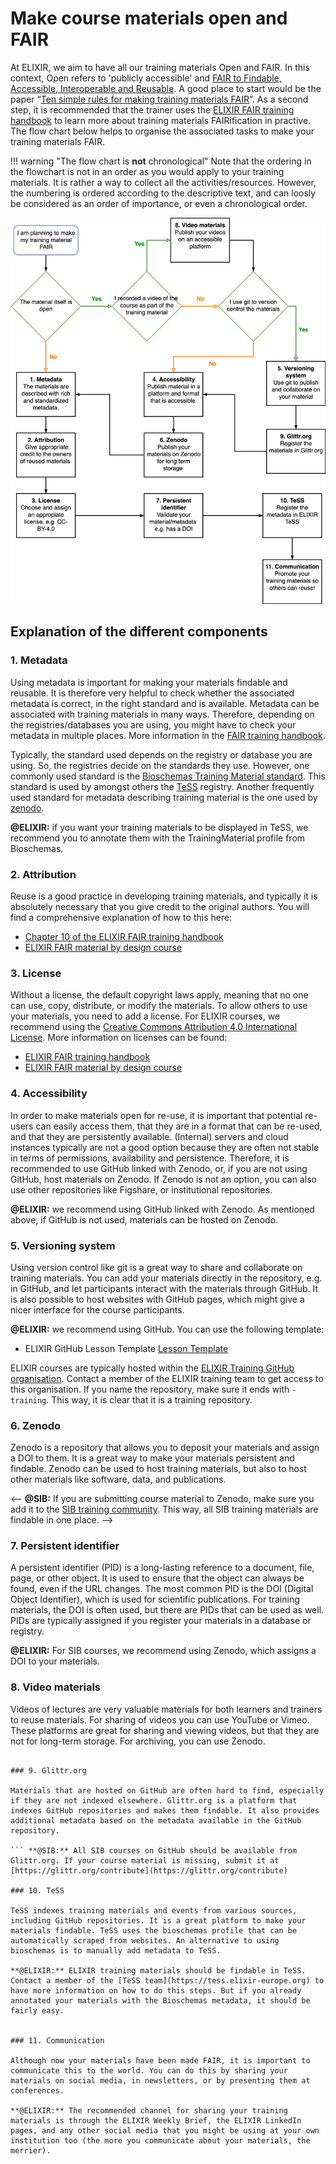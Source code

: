 # Make course materials open and FAIR 

At ELIXIR, we aim to have all our training materials Open and FAIR. In this context, Open refers to 'publicly accessible' and [FAIR to Findable, Accessible, Interoperable and Reusable](https://www.go-fair.org/fair-principles/). A good place to start would be the paper “[Ten simple rules for making training materials FAIR](https://journals.plos.org/ploscompbiol/article?id=10.1371/journal.pcbi.1007854)”. As a second step, it is recommended that the trainer uses the [ELIXIR FAIR training handbook](https://elixir-europe-training.github.io/ELIXIR-TrP-FAIR-training-handbook/) to learn more about training materials FAIRification in practive.  The flow chart below helps to organise the associated tasks to make your training materials FAIR. 

!!! warning "The flow chart is **not** chronological"
    Note that the ordering in the flowchart is not in an order as you would apply to your training materials. It is rather a way to collect all the activities/resources. However, the numbering is ordered according to the descriptive text, and can loosly be considered as an order of importance, or even a chronological order. 

![](FAIR_training_flowchart.drawio.svg)

## Explanation of the different components

### 1. Metadata

Using metadata is important for making your materials findable and reusable. It is therefore very helpful to check whether the associated metadata is correct, in the right standard and is available.  Metadata can be associated with training materials in many ways. Therefore, depending on the registries/databases you are using, you might have to check your metadata in multiple places. More information in the [FAIR training handbook](https://elixir-europe-training.github.io/ELIXIR-TrP-FAIR-training-handbook/chapters/chapter_04/).

Typically, the standard used depends on the registry or database you are using. So, the registries decide on the standards they use. However, one commonly used standard is the [Bioschemas Training Material standard](https://bioschemas.org/profiles/TrainingMaterial/1.0-RELEASE). This standard is used by amongst others the [TeSS](https://tess.elixir-europe.org/) registry. Another frequently used standard for metadata describing training material is the one used by [zenodo](https://about.zenodo.org/principles/). 

**@ELIXIR:** if you want your training materials to be displayed in TeSS, we recommend you to annotate them with the TrainingMaterial profile from Bioschemas.

### 2. Attribution

Reuse is a good practice in developing training materials, and typically it is absolutely necessary that you give credit to the original authors. You will find a comprehensive explanation of how to this here: 

- [Chapter 10 of the ELIXIR FAIR training handbook](https://elixir-europe-training.github.io/ELIXIR-TrP-FAIR-training-handbook/chapters/chapter_10/#)
- [ELIXIR FAIR material by design course](https://elixir-europe-training.github.io/ELIXIR-TrP-FAIR-Material-By-Design/chapters/chapter_05/)


### 3. License

Without a license, the default copyright laws apply, meaning that no one can use, copy, distribute, or modify the materials. To allow others to use your materials, you need to add a license. For ELIXIR courses, we recommend using the [Creative Commons Attribution 4.0 International License](https://creativecommons.org/licenses/by/4.0/). More information on licenses can be found: 

- [ELIXIR FAIR training handbook](https://elixir-europe-training.github.io/ELIXIR-TrP-FAIR-training-handbook/chapters/chapter_08/#)
- [ELIXIR FAIR material by design course](https://elixir-europe-training.github.io/ELIXIR-TrP-FAIR-Material-By-Design/chapters/chapter_05/#53-licenses)


### 4. Accessibility 

In order to make materials open for re-use, it is important that potential re-users can easily access them, that they are in a format that can be re-used, and that they are persistently available. (Internal) servers and cloud instances typically are not a good option because they are often not stable in terms of permissions, availability and persistence. Therefore, it is recommended to use GitHub linked with Zenodo, or, if you are not using GitHub, host materials on Zenodo. If Zenodo is not an option, you can also use other repositories like Figshare, or institutional repositories. 

**@ELIXIR:** we recommend using GitHub linked with Zenodo. As mentioned above, if GitHub is not used, materials can be hosted on Zenodo.

### 5. Versioning system

Using version control like git is a great way to share and collaborate on training materials. You can add your materials directly in the repository, e.g. in GitHub, and let participants interact with the materials through GitHub. It is also possible to host websites with GitHub pages, which might give a nicer interface for the course participants. 

**@ELIXIR:** we recommend using GitHub. You can use the following template:

- ELIXIR GitHub Lesson Template [Lesson Template](https://elixir-europe-training.github.io/ELIXIR-TrP-LessonTemplateInstructions-MkDocs/)

ELIXIR courses are typically hosted within the [ELIXIR Training GitHub organisation](https://github.com/elixir-europe-training). Contact a member of the ELIXIR training team to get access to this organisation. If you name the repository, make sure it ends with `-training`. This way, it is clear that it is a training repository.

### 6. Zenodo

Zenodo is a repository that allows you to deposit your materials and assign a DOI to them. It is a great way to make your materials persistent and findable. Zenodo can be used to host training materials, but also to host other materials like software, data, and publications. 

<--  **@SIB:** If you are submitting course material to Zenodo, make sure you add it to the [SIB training community](https://zenodo.org/communities/sib-training/). This way, all SIB training materials are findable in one place. -->

### 7. Persistent identifier

A persistent identifier (PID) is a long-lasting reference to a document, file, page, or other object. It is used to ensure that the object can always be found, even if the URL changes. The most common PID is the DOI (Digital Object Identifier), which is used for scientific publications. For training materials, the DOI is often used, but there are  PIDs that can be used as well. PIDs are typically assigned if you register your materials in a database or registry.

**@ELIXIR:** For SIB courses, we recommend using Zenodo, which assigns a DOI to your materials. 

### 8. Video materials

Videos of lectures are very valuable materials for both learners and trainers to reuse materials. For sharing of videos you can use YouTube or Vimeo. These platforms are great for sharing and viewing videos, but that they are not for long-term storage. For archiving, you can use Zenodo.

``` **@SIB:** we use the [SIB YouTube channel](https://www.youtube.com/@SIBTraining). More information [here](../procedure/record_lectures.md). Currently, we do not have a procedure in place for long-term storage. However, they are stored on the SIB servers.

### 9. Glittr.org

Materials that are hosted on GitHub are often hard to find, especially if they are not indexed elsewhere. Glittr.org is a platform that indexes GitHub repositories and makes them findable. It also provides additional metadata based on the metadata available in the GitHub repository.

``` **@SIB:** All SIB courses on GitHub should be available from Glittr.org. If your course material is missing, submit it at [https://glittr.org/contribute](https://glittr.org/contribute)

### 10. TeSS

TeSS indexes training materials and events from various sources, including GitHub repositories. It is a great platform to make your materials findable. TeSS uses the bioschemas profile that can be automatically scraped from websites. An alternative to using bioschemas is to manually add metadata to TeSS.

**@ELIXIR:** ELIXIR training materials should be findable in TeSS. Contact a member of the [TeSS team](https://tess.elixir-europe.org) to have more information on how to do this steps. But if you already annotated your materials with the Bioschemas metadata, it should be fairly easy.


### 11. Communication

Although now your materials have been made FAIR, it is important to communicate this to the world. You can do this by sharing your materials on social media, in newsletters, or by presenting them at conferences.

**@ELIXIR:** The recommended channel for sharing your training materials is through the ELIXIR Weekly Brief, the ELIXIR LinkedIn pages, and any other social media that you might be using at your own institution too (the more you communicate about your materials, the merrier).


